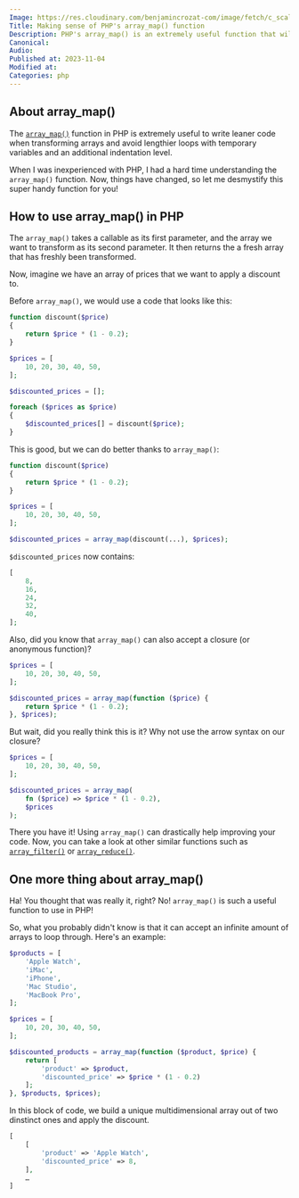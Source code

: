 ```yaml
---
Image: https://res.cloudinary.com/benjamincrozat-com/image/fetch/c_scale,f_webp,q_auto,w_1200/https://life-long-bunny.fra1.digitaloceanspaces.com/media-library/production/223/D9jrbMlts0BBtZ0U3ViydhJtM5CuQz-metaNDI4MzUuanBn-.jpg
Title: Making sense of PHP's array_map() function
Description: PHP's array_map() is an extremely useful function that will help you write better code. Let me demystify it for you.
Canonical: 
Audio:
Published at: 2023-11-04
Modified at: 
Categories: php
---
```


## About array_map()

The [`array_map()`](https://www.php.net/array_map) function in PHP is extremely useful to write leaner code when transforming arrays and avoid lengthier loops with temporary variables and an additional indentation level.

When I was inexperienced with PHP, I had a hard time understanding the `array_map()` function. Now, things have changed, so let me desmystify this super handy function for you!

## How to use array_map() in PHP

The `array_map()` takes a callable as its first parameter, and the array we want to transform as its second parameter. It then returns the a fresh array that has freshly been transformed.

Now, imagine we have an array of prices that we want to apply a discount to.

Before `array_map()`, we would use a code that looks like this:

```php
function discount($price)
{
	return $price * (1 - 0.2);
}

$prices = [
	10, 20, 30, 40, 50,
];

$discounted_prices = [];

foreach ($prices as $price)
{
	$discounted_prices[] = discount($price);
}
```

This is good, but we can do better thanks to `array_map()`:

```php
function discount($price)
{
	return $price * (1 - 0.2);
}

$prices = [
	10, 20, 30, 40, 50,
];

$discounted_prices = array_map(discount(...), $prices);
```

`$discounted_prices` now contains:

```php
[
	8,
	16,
	24,
	32,
	40,
];
```

Also, did you know that `array_map()` can also accept a closure (or anonymous function)?

```php
$prices = [
	10, 20, 30, 40, 50,
];

$discounted_prices = array_map(function ($price) {
	return $price * (1 - 0.2);
}, $prices);
```

But wait, did you really think this is it? Why not use the arrow syntax on our closure?

```php
$prices = [
	10, 20, 30, 40, 50,
];

$discounted_prices = array_map(
	fn ($price) => $price * (1 - 0.2),
	$prices
);
```

There you have it! Using `array_map()` can drastically help improving your code. Now, you can take a look at other similar functions such as [`array_filter()`](https://www.php.net/array_filter) or [`array_reduce()`](https://www.php.net/array_reduce).

## One more thing about array_map()

Ha! You thought that was really it, right? No! `array_map()` is such a useful function to use in PHP!

So, what you probably didn't know is that it can accept an infinite amount of arrays to loop through. Here's an example:

```php
$products = [
	'Apple Watch',
	'iMac',
	'iPhone',
	'Mac Studio',
	'MacBook Pro',
];

$prices = [
	10, 20, 30, 40, 50,
];

$discounted_products = array_map(function ($product, $price) {
	return [
		'product' => $product,
		'discounted_price' => $price * (1 - 0.2)
	];
}, $products, $prices);
```

In this block of code, we build a unique multidimensional array out of two dinstinct ones and apply the discount.

```php
[
	[
		'product' => 'Apple Watch',
		'discounted_price' => 8,
	],
	…
]
```
